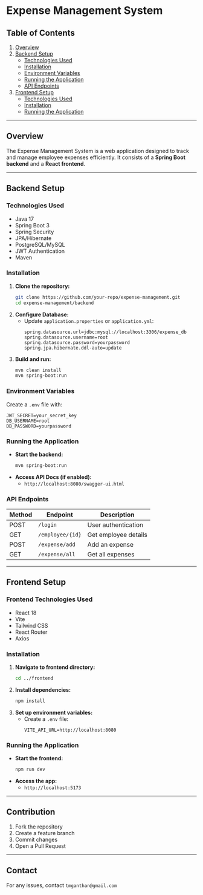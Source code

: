 # Expense Management System

## Table of Contents
1. [Overview](#overview)
2. [Backend Setup](#backend-setup)
   - [Technologies Used](#technologies-used)
   - [Installation](#installation)
   - [Environment Variables](#environment-variables)
   - [Running the Application](#running-the-application)
   - [API Endpoints](#api-endpoints)
3. [Frontend Setup](#frontend-setup)
   - [Technologies Used](#frontend-technologies-used)
   - [Installation](#frontend-installation)
   - [Running the Application](#running-the-application)

---

## Overview
The Expense Management System is a web application designed to track and manage employee expenses efficiently. It consists of a **Spring Boot backend** and a **React frontend**.

---

## Backend Setup

### Technologies Used
- Java 17
- Spring Boot 3
- Spring Security
- JPA/Hibernate
- PostgreSQL/MySQL
- JWT Authentication
- Maven

### Installation
1. **Clone the repository:**
   ```bash
   git clone https://github.com/your-repo/expense-management.git
   cd expense-management/backend
   ```
2. **Configure Database:**
   - Update `application.properties` or `application.yml`:
     ```properties
     spring.datasource.url=jdbc:mysql://localhost:3306/expense_db
     spring.datasource.username=root
     spring.datasource.password=yourpassword
     spring.jpa.hibernate.ddl-auto=update
     ```
3. **Build and run:**
   ```bash
   mvn clean install
   mvn spring-boot:run
   ```

### Environment Variables
Create a `.env` file with:
```properties
JWT_SECRET=your_secret_key
DB_USERNAME=root
DB_PASSWORD=yourpassword
```

### Running the Application
- **Start the backend:**
  ```bash
  mvn spring-boot:run
  ```
- **Access API Docs (if enabled):**
  - `http://localhost:8080/swagger-ui.html`

### API Endpoints
| Method | Endpoint          | Description          |
|--------|------------------|----------------------|
| POST   | `/login`         | User authentication |
| GET    | `/employee/{id}` | Get employee details |
| POST   | `/expense/add`   | Add an expense      |
| GET    | `/expense/all`   | Get all expenses    |

---

## Frontend Setup

### Frontend Technologies Used
- React 18
- Vite
- Tailwind CSS
- React Router
- Axios

### Installation
1. **Navigate to frontend directory:**
   ```bash
   cd ../frontend
   ```
2. **Install dependencies:**
   ```bash
   npm install
   ```
3. **Set up environment variables:**
   - Create a `.env` file:
     ```
     VITE_API_URL=http://localhost:8080
     ```

### Running the Application
- **Start the frontend:**
  ```bash
  npm run dev
  ```
- **Access the app:**
  - `http://localhost:5173`

---

## Contribution
1. Fork the repository
2. Create a feature branch
3. Commit changes
4. Open a Pull Request


---

## Contact
For any issues, contact `tmganthan@gmail.com`

